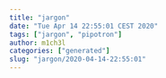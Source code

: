 ```yaml
---
title: "jargon"
date: "Tue Apr 14 22:55:01 CEST 2020"
tags: ["jargon", "pipotron"]
author: m1ch3l
categories: ["generated"]
slug: "jargon/2020-04-14-22:55:01"
---
```



